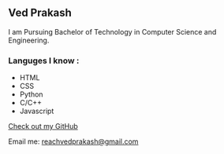 ## Ved Prakash
 
 
 I am Pursuing Bachelor of Technology in Computer Science and Engineering.
 
 
### Languges I know :
- HTML
- CSS
- Python
- C/C++
- Javascript

[Check out my GitHub](https://github.com/reachvedprakash)

Email me: reachvedprakash@gmail.com
